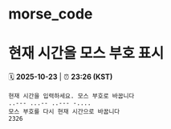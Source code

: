 # morse_code
# 현재 시간을 모스 부호 표시
<!-- MORSE_TIME_START -->
🗓️ **2025-10-23** | ⏰ **23:26 (KST)**

```
현재 시간을 입력하세요. 모스 부호로 바꿉니다
..--- ...-- ..--- -....
모스 부호를 다시 현재 시간으로 바꿉니다
2326
```
<!-- MORSE_TIME_END -->
